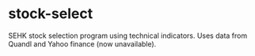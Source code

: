 # stock-select
SEHK stock selection program using technical indicators. Uses data from Quandl and Yahoo finance (now unavailable).
